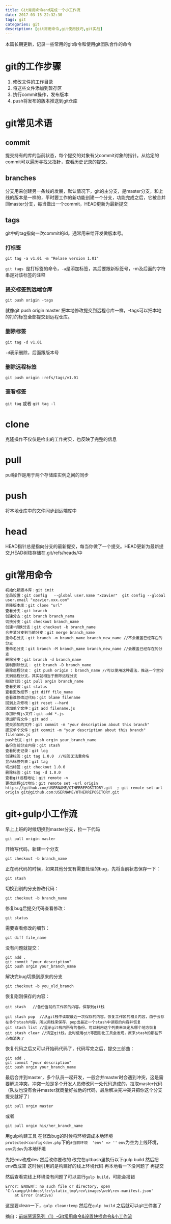 ```yaml
---
title: Git常用命令and完成一个小工作流
date: 2017-03-15 22:32:30
tags: git 
categories: git
description: [git常用命令,git使用技巧,git实战]
---
```

本篇长期更新，记录一些常用的git命令和使用git团队合作的命令

<!--more-->
# git的工作步骤
1. 修改文件的工作目录
2. 将这些文件添加到暂存区
3. 执行commit操作，发布版本
4. push将发布的版本推送到git仓库

# git常见术语
## commit
提交持有的库的当前状态，每个提交的对象有父commit对象的指针。从给定的commit可以遍历寻找父指针，查看历史记录的提交。

## branches
分支用来创建另一条线的发展，默认情况下，git的主分支，是master分支，和上线的版本是一样的，平时要工作的新功能创建一个分支，功能完成之后，它被合并回master分支，每当做出一个commit，HEAD更新为最新提交

## tags
git中的tag指向一次commit的id。通常用来给开发做版本号。

### 打标签
```
git tag -a v1.01 -m "Relase version 1.01"
```

`git tags `是打标签的命令，`-a`是添加标签，其后要跟新标签号，-m及后面的字符串是对该标签的注释

### 提交标签到远端仓库
```
git push origin -tags
```

就像git push origin master 把本地修改提交到远程仓库一样，-tags可以把本地的打的标签全部提交到远程仓库。

### 删除标签
```
git tag -d v1.01
```
`-d`表示删除，后面跟版本号

### 删除远程标签

```
git push origin :refs/tags/v1.01
```
### 查看标签
`git tag`
或者
`git tag -l`

# clone
克隆操作不仅仅是检出的工作拷贝，也反映了完整的信息

# pull
pull操作是用于两个存储库实例之间的同步

# push
将本地仓库中的文件同步到远端库中

# head
HEAD指针总是指向分支的最新提交，每当你做了一个提交。HEAD更新为最新提交,HEAD树枝存储在.git/refs/heads/中

# git常用命令

```
初始化新版本库：git init
全局设置：git config   --global user.name "xzavier"  git config --global user.email "xzavier.xxx.com"
克隆版本库：git clone "url"
查看分支：git branch
创建分支：git branch branch_nema
切换分支：git checkout branch_name
创建+切换分支：git checkout -b branch_name
合并某分支到当前分支：git merge branch_name
重命名分支：git branch -m branch_name branch_new_name //不会覆盖已经存在的分支
重命名分支：git branch -M branch_name branch_new_name //会覆盖已经存在的分支
删除分支：git branch -d branch_name 
强制删除分支： git branch -D branch_name
删除远程分支： git push origin : branch_name //可以使用这种语法，推送一个空分支到远程分支，其实就相当于删除远程分支
拉取代码：git pull orgin branch_name
查看更改：git status
查看更改细节：git diff file_name
查看谁修改过代码：git blame filename
回到上次修改：git reset --hard
添加单个文件：git add filename.js
添加所有js文件：git add *.js
添加所有文件：git add .
提交添加的文件：git commit -m "your description about this branch"
提交单个文件：git commit -m "your description about this branch" filename.js
push分支：git push orgin your_branch_name
备份当前分支内容：git stash
查看历史记录：git log
创建标签：git tag 1.0.0  //标签无法重命名
显示标签列表：git tag
切出标签：git checkout 1.0.0
删除标签：git tag -d 1.0.0
查看git远程地址：git remote -v
更改远程git地址：git remote set -url origin https://github.com/USERNAME/OTHERREPOSITORY.git  ; git remote set-url origin git@github.com:USERNAME/OTHERREPOSITORY.git

```

# git+gulp小工作流
早上上班的时候切换到master分支，拉一下代码
```
git pull origin master

```
开始写代码，新建一个分支
```
git checkout -b branch_name

```
正在码代码的时候，如果其他分支有需要处理的bug，先将当前状态保存一下：
```
git stash
```
切换到别的分支修改代码：
```
git checkout -b branch_name

```
修复bug后提交代码查看修改：
```
git status
```
需要查看修改的细节：
```
git diff file_name
```
没有问题就提交：
```
git add .
git commit "your description"
git push orgin your_branch_name
```

解决完bug切换到原来的分支
```
git checkout -b you_old_branch
```
恢复刚刚保存的内容：
```
git stash   //备份当前的工作区的内容，保存到git栈

git stash pop  //从git栈中读取最近一次保存的内容，恢复工作区的相关内容，由于会存在多个stash内容，所以用栈来保存，pop出最近一个stash中读取的内容并恢复
git stash list //显示git栈内所有的备份，可以利用这个列表来决定从哪个地方恢复
git stash clear //清空git栈，此时使用git等图形化工具会发现，原来stash的那些节点都消失了
```

恢复代码之后又可以开始码代码了，代码写完之后，提交三部曲：
```
git add .
git commit "your description"
git push orgin your_branch_name
```

最后合并到master，多个队员一起开发，一般合并master时会遇到冲突，这是需要解决冲突，冲突一般是多个开发人员修改同一处代码造成的，拉取master代码（队友也没有合并master就商量好拉他的代码，最后解决完冲突只把你这个分支提交就好了）
```
git pull orgin master

```
或者
```
git pull orgin his/her_branch_name
```


用gulp构建工具
在修改bug的时候将环境调成本地环境
`protected`<`config`<`dev.php`下的`#当前环境  'env' => ''`
`env`为空为上线环境，`env`为`dev`为本地环境

先把env改成dev 然后改你要改的 改完在gitbash里执行以下gulp build 然后把env改成空 这时候引用的是构建好的线上环境代码 再本地看一下没问题了 再提交

然后查看完线上环境没有问题了可以进行`gulp build`，可能会报错

```
Error: ENOENT: no such file or directory, open 'C:\xampp\htdocs\fzc\static_tmp\rev\images\web\rev-manifest.json'
    at Error (native)
```
这是要clean一下，`gulp clean:temp`
然后在`gulp build`
之后就可以git三件套了


摘自：[前端资源系列（1）-Git常用命令&设置快捷命令&小工作流](https://segmentfault.com/a/1190000005945614)


